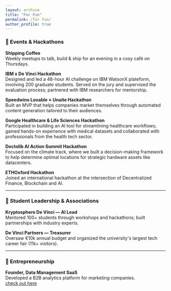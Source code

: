 ```yaml
---
layout: archive
title: "For Fun"
permalink: /for fun/
author_profile: true
---
```



### 🔹 Events & Hackathons
**Shipping Coffee**  
Weekly meetups to talk, build & ship for an evening in a cosy café on Thursdays.

**IBM x De Vinci Hackathon**  
Designed and led a 48-hour AI challenge on IBM WatsonX plateform, involving 200 graduate students. Served on the jury and supervised the evaluation process; partnered with IBM researchers for mentorship.

**Speedwins Lovable × Unaite Hackathon**  
Built an MVP that helps companies market themselves through automated content generation tailored to their audiences.

**Google Healthcare & Life Sciences Hackathon**  
Participated in building an AI tool for streamlining healthcare workflows; gained hands-on experience with medical datasets and collaborated with professionals from the health tech sector.

**Doctolib AI Action Summit Hackathon**  
Focused on the climate track, where we built a decision-making framework to help determine optimal locations for strategic hardware assets like datacenters.

**ETHOxford Hackathon**  
Joined an international hackathon at the intersection of Decentralized Finance, Blockchain and AI.

---

### 🔹 Student Leadership & Associations
**Kryptosphere De Vinci — AI Lead**  
Mentored 100+ students through workshops and hackathons; built partnerships with industry experts.

**De Vinci Partners — Treasurer**  
Oversaw €10k annual budget and organized the university's largest tech career fair (11k+ visitors).

---

### 🔹 Entrepreneurship
**Founder, Data Management SaaS**  
Developed a B2B analytics platform for marketing companies.  
[check out here](#)


